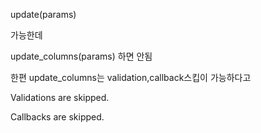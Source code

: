 update(params)

가능한데

update_columns(params) 하면 안됨


한편 update_columns는 validation,callback스킵이 가능하다고

Validations are skipped.

Callbacks are skipped.
